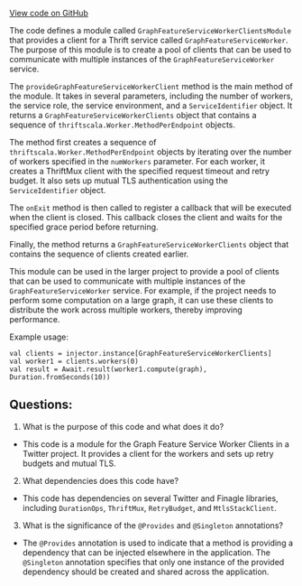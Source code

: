 [View code on GitHub](https://github.com/misbahsy/the-algorithm/graph-feature-service/src/main/scala/com/twitter/graph_feature_service/server/modules/GraphFeatureServiceWorkerClientsModule.scala)

The code defines a module called `GraphFeatureServiceWorkerClientsModule` that provides a client for a Thrift service called `GraphFeatureServiceWorker`. The purpose of this module is to create a pool of clients that can be used to communicate with multiple instances of the `GraphFeatureServiceWorker` service. 

The `provideGraphFeatureServiceWorkerClient` method is the main method of the module. It takes in several parameters, including the number of workers, the service role, the service environment, and a `ServiceIdentifier` object. It returns a `GraphFeatureServiceWorkerClients` object that contains a sequence of `thriftscala.Worker.MethodPerEndpoint` objects. 

The method first creates a sequence of `thriftscala.Worker.MethodPerEndpoint` objects by iterating over the number of workers specified in the `numWorkers` parameter. For each worker, it creates a ThriftMux client with the specified request timeout and retry budget. It also sets up mutual TLS authentication using the `ServiceIdentifier` object. 

The `onExit` method is then called to register a callback that will be executed when the client is closed. This callback closes the client and waits for the specified grace period before returning. 

Finally, the method returns a `GraphFeatureServiceWorkerClients` object that contains the sequence of clients created earlier. 

This module can be used in the larger project to provide a pool of clients that can be used to communicate with multiple instances of the `GraphFeatureServiceWorker` service. For example, if the project needs to perform some computation on a large graph, it can use these clients to distribute the work across multiple workers, thereby improving performance. 

Example usage:

```
val clients = injector.instance[GraphFeatureServiceWorkerClients]
val worker1 = clients.workers(0)
val result = Await.result(worker1.compute(graph), Duration.fromSeconds(10))
```
## Questions: 
 1. What is the purpose of this code and what does it do?
- This code is a module for the Graph Feature Service Worker Clients in a Twitter project. It provides a client for the workers and sets up retry budgets and mutual TLS.

2. What dependencies does this code have?
- This code has dependencies on several Twitter and Finagle libraries, including `DurationOps`, `ThriftMux`, `RetryBudget`, and `MtlsStackClient`.

3. What is the significance of the `@Provides` and `@Singleton` annotations?
- The `@Provides` annotation is used to indicate that a method is providing a dependency that can be injected elsewhere in the application. The `@Singleton` annotation specifies that only one instance of the provided dependency should be created and shared across the application.